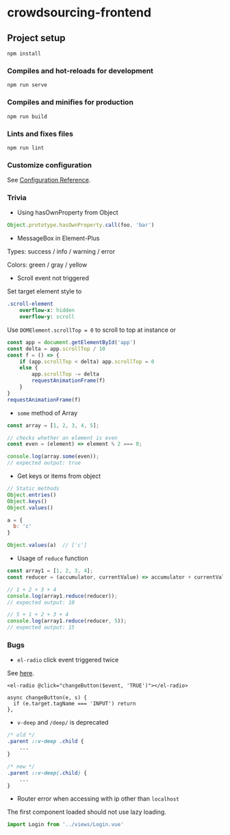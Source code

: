 # crowdsourcing-frontend

## Project setup
```
npm install
```

### Compiles and hot-reloads for development
```
npm run serve
```

### Compiles and minifies for production
```
npm run build
```

### Lints and fixes files
```
npm run lint
```

### Customize configuration
See [Configuration Reference](https://cli.vuejs.org/config/).

### Trivia

- Using hasOwnProperty from Object

```js
Object.prototype.hasOwnProperty.call(foo, 'bar')
```

- MessageBox in Element-Plus

Types: success / info / warning / error

Colors: green / gray / yellow

- Scroll event not triggered

Set target element style to 

```sass
.scroll-element
	overflow-x: hidden
	overflow-y: scroll
```

Use `DOMElement.scrollTop = 0` to scroll to top at instance or

```js
const app = document.getElementById('app')
const delta = app.scrollTop / 10
const f = () => {
    if (app.scrollTop < delta) app.scrollTop = 0
    else {
        app.scrollTop -= delta
        requestAnimationFrame(f)
    }
}
requestAnimationFrame(f)
```

- `some` method of Array

```js
const array = [1, 2, 3, 4, 5];

// checks whether an element is even
const even = (element) => element % 2 === 0;

console.log(array.some(even));
// expected output: true
```

- Get keys or items from object

```js
// Static methods
Object.entries()
Object.keys()
Object.values()

a = {
  b: 'c'
}

Object.values(a)  // ['c']
```

- Usage of `reduce` function

```js
const array1 = [1, 2, 3, 4];
const reducer = (accumulator, currentValue) => accumulator + currentValue;

// 1 + 2 + 3 + 4
console.log(array1.reduce(reducer));
// expected output: 10

// 5 + 1 + 2 + 3 + 4
console.log(array1.reduce(reducer, 5));
// expected output: 15

```

### Bugs

- `el-radio` click event triggered twice

See [here](https://blog.csdn.net/Zhou_xiaoqian/article/details/105847068). 

```vue
<el-radio @click="changeButton($event, 'TRUE')"></el-radio>

async changeButton(e, s) {
  if (e.target.tagName === 'INPUT') return
},
```

- `v-deep` and `/deep/` is deprecated

```css
/* old */
.parent ::v-deep .child {
    ...
}

/* new */
.parent ::v-deep(.child) {
    ...
}
```

- Router error when accessing with ip other than `localhost`

The first component loaded should not use lazy loading.

```js
import Login from '../views/Login.vue'
```
